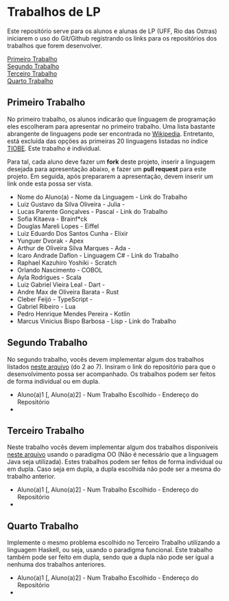# Trabalhos de LP

Este repositório serve para os alunos e alunas de LP (UFF, Rio das Ostras) iniciarem o uso do Git/Github registrando os links para os repositórios dos trabalhos que forem desenvolver.

[Primeiro Trabalho](#primeiro-trabalho)\
[Segundo Trabalho](#segundo-trabalho)\
[Terceiro Trabalho](#terceiro-trabalho)\
[Quarto Trabalho](#quarto-trabalho)

## Primeiro Trabalho

No primeiro trabalho, os alunos indicarão que linguagem de programação eles escolheram para apresentar no primeiro trabalho. Uma lista bastante abrangente de linguagens pode ser encontrada no [Wikipedia](https://en.wikipedia.org/wiki/List_of_programming_languages). Entretanto, está excluída das opções as primeiras 20 linguagens listadas no índice [TIOBE](https://www.tiobe.com/tiobe-index/). Este trabalho é individual.

Para tal, cada aluno deve fazer um **fork** deste projeto, inserir a linguagem desejada para apresentação abaixo, e fazer um **pull request** para este projeto. Em seguida, após prepararem a apresentação, devem inserir um link onde esta possa ser vista.

* Nome do Aluno(a) - Nome da Linguagem - Link do Trabalho
* Luiz Gustavo da Silva Oliveira - Julia -
* Lucas Parente Gonçalves - Pascal - Link do Trabalho
* Sofia Kitaeva - Brainf*ck
* Douglas Mareli Lopes - Eiffel
* Luiz Eduardo Dos Santos Cunha - Elixir
* Yunguer Dvorak - Apex
* Arthur de Oliveira Silva Marques - Ada - 
* Icaro Andrade Daflon - Linguagem C# - Link do Trabalho
* Raphael Kazuhiro Yoshiki - Scratch
* Orlando Nascimento - COBOL
* Ayla Rodrigues - Scala
* Luiz Gabriel Vieira Leal - Dart - 
* Andre Max de Oliveira Barata - Rust
* Cleber Feijó - TypeScript - 
* Gabriel Ribeiro - Lua
* Pedro Henrique Mendes Pereira - Kotlin
* Marcus Vinicius Bispo Barbosa - Lisp - Link do Trabalho

## Segundo Trabalho

No segundo trabalho, vocês devem implementar algum dos trabalhos listados [neste arquivo](http://www2.ic.uff.br/~bazilio/cursos/lp/material/Trabalhos.pdf) (do 2 ao 7). Insiram o link do repositório para que o desenvolvimento possa ser acompanhado. Os trabalhos podem ser feitos de forma individual ou em dupla.

- Aluno(a)1 [, Aluno(a)2] - Num Trabalho Escolhido - Endereço do Repositório
-

## Terceiro Trabalho

Neste trabalho vocês devem implementar algum dos trabalhos disponíveis [neste arquivo](http://www2.ic.uff.br/~bazilio/cursos/lp/material/ListaExerciciosProgOO.pdf) usando o paradigma OO (Não é necessário que a linguagem Java seja utilizada). Estes trabalhos podem ser feitos de forma individual ou em dupla. Caso seja em dupla, a dupla escolhida não pode ser a mesma do trabalho anterior.

- Aluno(a)1 [, Aluno(a)2] - Num Trabalho Escolhido - Endereço do Repositório
-

## Quarto Trabalho

Implemente o mesmo problema escolhido no Terceiro Trabalho utilizando a linguagem Haskell, ou seja, usando o paradigma funcional. Este trabalho também pode ser feito em dupla, sendo que a dupla não pode ser igual a nenhuma dos trabalhos anteriores.

- Aluno(a)1 [, Aluno(a)2] - Num Trabalho Escolhido - Endereço do Repositório
-
